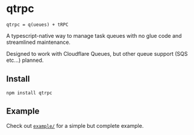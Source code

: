 # qtrpc

```
qtrpc = q(ueues) + tRPC
```

A typescript-native way to manage task queues with no glue code and streamlined maintenance.

Designed to work with Cloudflare Queues, but other queue support (SQS etc...) planned.

## Install

```
npm install qtrpc
```

## Example

Check out [`example/`](./example/) for a simple but complete example.
